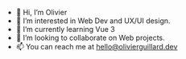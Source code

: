 - 👋 Hi, I’m Olivier
- 👀 I’m interested in Web Dev and UX/UI design.
- 🌱 I’m currently learning Vue 3
- 💞️ I’m looking to collaborate on Web projects.
- 📫 You can reach me at hello@olivierguillard.dev

<!---
twwli/twwli is a ✨ special ✨ repository because its `README.md` (this file) appears on your GitHub profile.
You can click the Preview link to take a look at your changes.
--->

